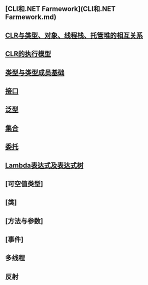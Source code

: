 ## [CLI和.NET Farmework](CLI和.NET Farmework.md)

## [CLR与类型、对象、线程栈、托管堆的相互关系](CLR&TYPE&OBJECT&STACK&HEP.md)

## [CLR的执行模型](CLRExecutionModel.md)

## [类型与类型成员基础](class.md)

## [接口](interface.md)

## [泛型](Generics.md)

## [集合](collections)

## [委托](delegate.md)

## [Lambda表达式及表达式树](lambda.md)

## [可空值类型]

## [类]                            

## [方法与参数]

## [事件]

## 多线程

## 反射



